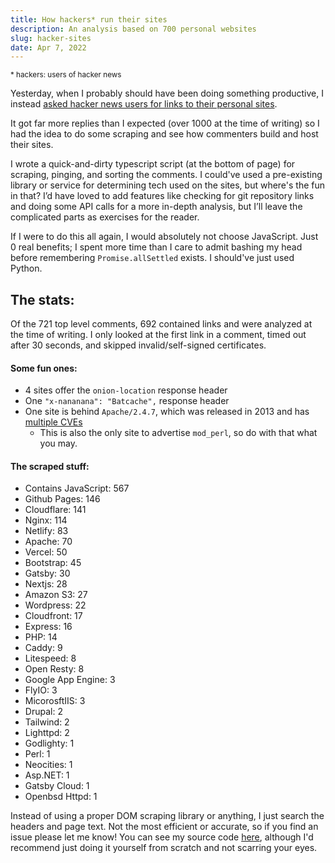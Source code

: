 ```yaml
---
title: How hackers* run their sites
description: An analysis based on 700 personal websites
slug: hacker-sites
date: Apr 7, 2022
---
```


<small>\* hackers: users of hacker news</small>

Yesterday, when I probably should have been doing something productive, I instead [asked hacker news users for links to their personal sites](https://news.ycombinator.com/item?id=30934529).

It got far more replies than I expected (over 1000 at the time of writing) so I had the idea to do some scraping and see how commenters build and host their sites.

I wrote a quick-and-dirty typescript script (at the bottom of page) for scraping, pinging, and sorting the comments. I could've used a pre-existing library or service for determining tech used on the sites, but where's the fun in that? I’d have loved to add features like checking for git repository links and doing some API calls for a more in-depth analysis, but I’ll leave the complicated parts as exercises for the reader.

If I were to do this all again, I would absolutely not choose JavaScript. Just 0 real benefits; I spent more time than I care to admit bashing my head before remembering `Promise.allSettled` exists. I should've just used Python.

## The stats:

Of the 721 top level comments, 692 contained links and were analyzed at the time of writing. I only looked at the first link in a comment, timed out after 30 seconds, and skipped invalid/self-signed certificates.

#### Some fun ones:

- 4 sites offer the `onion-location` response header
- One `"x-nananana": "Batcache",` response header
- One site is behind `Apache/2.4.7`, which was released in 2013 and has [multiple CVEs](https://www.cvedetails.com/vulnerability-list/vendor_id-45/product_id-66/version_id-524064/Apache-Http-Server-2.4.7.html)
  - This is also the only site to advertise `mod_perl`, so do with that what you may.

#### The scraped stuff:

- Contains JavaScript: 567
- Github Pages: 146
- Cloudflare: 141
- Nginx: 114
- Netlify: 83
- Apache: 70
- Vercel: 50
- Bootstrap: 45
- Gatsby: 30
- Nextjs: 28
- Amazon S3: 27
- Wordpress: 22
- Cloudfront: 17
- Express: 16
- PHP: 14
- Caddy: 9
- Litespeed: 8
- Open Resty: 8
- Google App Engine: 3
- FlyIO: 3
- MicorosftIIS: 3
- Drupal: 2
- Tailwind: 2
- Lighttpd: 2
- Godlighty: 1
- Perl: 1
- Neocities: 1
- Asp.NET: 1
- Gatsby Cloud: 1
- Openbsd Httpd: 1

Instead of using a proper DOM scraping library or anything, I just search the headers and page text. Not the most efficient or accurate, so if you find an issue please let me know! You can see my source code [here](https://paste.maxleiter.com/post/17dd30b8-4fd2-4270-a8a4-c6aab73a0211), although I'd recommend just doing it yourself from scratch and not scarring your eyes.
